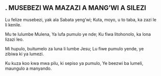 ## . MUSEBEZI WA MAZAZI A MANG’WI A SILEZI

Lu felize musebezi, yak ala Sabata yeng’wi;
Kuta, moyo, u to taba, ka zazi le li kenile.


Mu te lulumbe Mulena, Ya lufa pumulo ye nde;
Ku fiwa litohonolo, ka lona lizazi leo.


Mi hupulo, buitumelo za luna li lumbe Jesu;
Lu fiwe pumulo yende, ye zibiwa ki ya lumezi.


Ku kuza koo kwa mwa pilu, ki sepiso ya pumulo,
Ye beezwi ba lumeli, maungulo a manyando.


